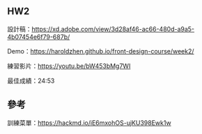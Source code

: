 
## HW2
設計稿：https://xd.adobe.com/view/3d28af46-ac66-480d-a9a5-4b07454e6f79-687b/

Demo：https://haroldzhen.github.io/front-design-course/week2/

練習影片：https://youtu.be/bW453bMg7WI

最佳成績：24:53



## 參考
訓練菜單：https://hackmd.io/iE6mxohOS-ujKU398Ewk1w

